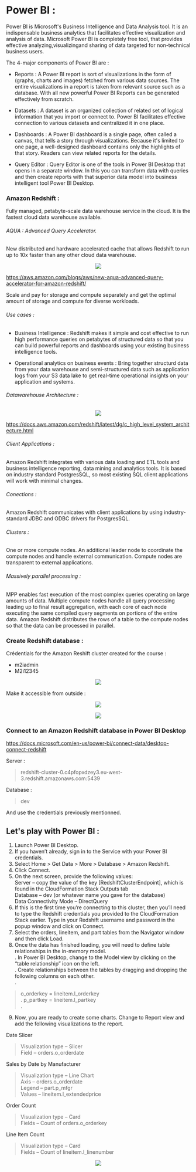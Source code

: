# Power BI :

Power BI is Microsoft's Business Intelligence and Data Analysis tool.
It is an indispensable business analytics that facilitates effective visualization and analysis of data.
Microsoft Power BI is completely free tool, that provides effective analyzing,visualizingand sharing of data targeted for non-technical business users.

The 4-major components of Power BI are :

* Reports :
A Power BI report is sort of visualizations in the form of (graphs, charts and images) fetched from various data sources. The entire visualizations in a report is taken from relevant source such as a database. With all new powerful Power BI Reports can be generated effectively from scratch.

* Datasets :
A dataset is an organized collection of related set of logical information that you import or connect to. Power BI facilitates effective connection  to various datasets and centralized it in one place.

* Dashboards :
A Power BI dashboard is a single page, often called a canvas, that tells a story through visualizations. Because it's limited to one page, a well-designed dashboard contains only the highlights of that story. Readers can view related reports for the details.

* Query Editor :
Query Editor is one of the tools in Power BI Desktop that opens in a separate window. In this you can transform data with queries and then create reports with that superior data model into business intelligent tool Power BI Desktop.

### Amazon Redshift :

Fully managed, petabyte-scale data warehouse service in the cloud.
It is the fastest cloud data warehouse available.

###### AQUA : Advanced Query Accelerator.
New distributed and hardware accelerated cache that allows Redshift to run up to 10x faster than any other cloud data warehouse.

<p align="center">
<img src="https://media.amazonwebservices.com/blog/2021/rs_aqua_rainbow_2.png"/>
</p>

https://aws.amazon.com/blogs/aws/new-aqua-advanced-query-accelerator-for-amazon-redshift/

Scale and pay for storage and compute separately and get the optimal amount of storage and compute for diverse workloads.

###### Use cases :

* Business Intelligence :
Redshift makes it simple and cost effective to run high performance queries on petabytes of structured data so that you can build powerful reports and dashboards using your existing business intelligence tools.

* Operational analytics on business events :
Bring together structurd data from your data warehouse and semi-structured data such as application logs from your S3 data lake to get real-time operational insights on your application and systems.

###### Datawarehouse Architecture :

<p align="center">
<img src="https://docs.aws.amazon.com/redshift/latest/dg/images/02-NodeRelationships.png"/>
</p>

https://docs.aws.amazon.com/redshift/latest/dg/c_high_level_system_architecture.html

###### Client Applications :
Amazon Redshift integrates with various data loading and ETL tools and business intelligence reporting, data mining and analytics tools.
It is based on industry standard PostgresSQL, so most existing SQL client applications will work with minimal changes.

###### Conections :
Amazon Redshift communicates with client applications by using industry-standard JDBC and ODBC drivers for PostgresSQL.

###### Clusters :
One or more compute nodes.
An additional leader node to coordinate the compute nodes and handle external communication.
Compute nodes are transparent to external applications.

###### Massively parallel processing :
MPP enables fast execution of the most complex queries operating on large amounts of data. Multiple compute nodes handle all query processing leading up to final result aggregation, with each core of each node executing the same compiled query segments on portions of the entire data. Amazon Redshift distributes the rows of a table to the compute nodes so that the data can be processed in parallel.

### Create Redshift database :

Crédentials for the Amazon Reshift cluster created for the course :
* m2iadmin
* M2i12345

<p align="center">
<img src="img/01_screenshot_2021-11-22_redshift.png"/>
</p>

Make it accessible from outside :

<p align="center">
<img src="img/02_screenshot_from_2021-11-23_18-19-13.png"/>
</p>

<p align="center">
<img src="img/03_screenshot_from_2021-11-23_18-19-20.png"/>
</p>

### Connect to an Amazon Redshift database in Power BI Desktop

https://docs.microsoft.com/en-us/power-bi/connect-data/desktop-connect-redshift

Server :
> redshift-cluster-0.c4pfopxdzey3.eu-west-3.redshift.amazonaws.com:5439

Database :
> dev

And use the credentials previously mentionned.

## Let's play with Power BI :

1. Launch Power BI Desktop. 
2. If you haven’t already, sign in to the Service with your Power BI credentials. 
3. Select Home > Get Data > More > Database > Amazon Redshift. 
4. Click Connect. 
5. On the next screen, provide the following values:  
Server – copy the value of the key [RedshiftClusterEndpoint], which is found in the CloudFormation Stack Outputs tab<br/>
Database – dev (or whatever name you gave for the database)<br/>
Data Connectivity Mode – DirectQuery<br/>
6. If this is the first time you’re connecting to this cluster, then you’ll need to type the Redshift credentials you provided to the CloudFormation Stack earlier. Type in your Redshift username and password in the popup window and click on Connect.  
7. Select the orders, lineitem, and part tables from the Navigator window and then click Load.  
8. Once the data has finished loading, you will need to define table relationships in the in-memory model.<br/>. 
In Power BI Desktop, change to the Model view by clicking on the “table relationship” icon on the left.<br/>. 
Create relationships between the tables by dragging and dropping the following columns on each other.<br/>. 
> o_orderkey = lineitem.l_orderkey<br/>. 
> p_partkey = lineitem.l_partkey<br/>. 
9. Now, you are ready to create some charts. Change to Report view and add the following visualizations to the report.  

Date Slicer<br/>
> Visualization type – Slicer<br/>
> Field – orders.o_orderdate<br/>

Sales by Date by Manufacturer<br/>
> Visualization type – Line Chart<br/>
> Axis – orders.o_orderdate<br/>
> Legend – part.p_mfgr<br/>
> Values – lineitem.l_extendedprice<br/>

Order Count<br/>
> Visualization type – Card<br/>
> Fields – Count of orders.o_orderkey<br/>

Line Item Count<br/>
> Visualization type – Card<br/>
> Fields – Count of lineitem.l_linenumber<br/>

<p align="center">
<img src="img/2021-11-27_011640.png"/>
</p>
